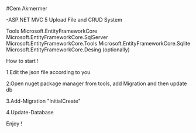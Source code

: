 #Cem Akmermer

-ASP.NET MVC 5 Upload File and CRUD System

Tools
Microsoft.EntityFrameworkCore
Microsoft.EntityFrameworkCore.SqlServer
Microsoft.EntityFrameworkCore.Tools
Microsoft.EntityFrameworkCore.Sqlite
Microsoft.EntityFrameworkCore.Desing (optionally)

How to start !


1.Edit the json file according to you

2.Open nuget package manager from tools, add Migration and then update db

3.Add-Migration "InitialCreate"

4.Update-Database

Enjoy !
